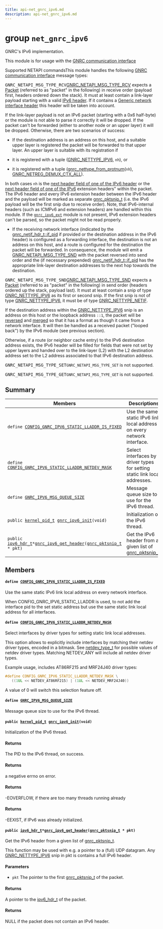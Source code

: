 ```yaml
---
title: api-net_gnrc_ipv6.md
description: api-net_gnrc_ipv6.md
---
```

# group `net_gnrc_ipv6` 

GNRC's IPv6 implementation.

This module is for usage with the [GNRC communication interface](./doc/starlight-docs/src/content/docs/apidoc/api-undefined.md#group__net__gnrc__netapi)

Supported NETAPI commandsThis module handles the following [GNRC communication interface](./doc/starlight-docs/src/content/docs/apidoc/api-undefined.md#group__net__gnrc__netapi) message types:

<tt>GNRC_NETAPI_MSG_TYPE_RCV</tt>[GNRC_NETAPI_MSG_TYPE_RCV](./doc/starlight-docs/src/content/docs/apidoc/api-undefined.md#group__net__gnrc__netapi_1ga57b7e8cf32c12beecc9b84ca2cc073b5) expects a [Packet](./doc/starlight-docs/src/content/docs/apidoc/api-undefined.md#group__net__gnrc__pkt) (referred to as "packet" in the following) in receive order (payload first, headers ordered down the stack). It must at least contain a link-layer payload starting with a valid [IPv6 header](./doc/starlight-docs/src/content/docs/apidoc/api-undefined.md#group__net__ipv6__hdr). If it contains a [Generic network interface header](./doc/starlight-docs/src/content/docs/apidoc/api-undefined.md#group__net__gnrc__netif__hdr) this header will be taken into account.

If the link-layer payload is not an IPv6 packet (starting with a 0x6 half-byte) or the module is not able to parse it correctly it will be dropped. If the packet can't be forwarded (either to another node or an upper layer) it will be dropped. Otherwise, there are two scenarios of success:

* If the destination address is an address on this host, and a suitable upper layer is registered the packet will be forwarded to that upper layer. An upper layer is suitable with its registration if

* it is registered with a tuple ([GNRC_NETTYPE_IPV6](./doc/starlight-docs/src/content/docs/apidoc/api-undefined.md#group__net__gnrc__nettype_1gga2582fbb16a318806983c225a69460902a5b4cb265411204c95e4a4996dcafe380), `nh`), or

* it is registered with a tuple ([gnrc_nettype_from_protnum](./doc/starlight-docs/src/content/docs/apidoc/api-undefined.md#group__net__gnrc__nettype_1gaa706f61051016219e5a9e1b0f6f71abf)(`nh`), [GNRC_NETREG_DEMUX_CTX_ALL](./doc/starlight-docs/src/content/docs/apidoc/api-undefined.md#group__net__gnrc__netreg_1ga1a6359efa13b3bfed70af55deacde7ae)).

In both cases `nh` is the [next header field of one of the IPv6 header](./doc/starlight-docs/src/content/docs/apidoc/api-net_ipv6_hdr.md#structipv6__hdr__t_1a81a33145874adac54190598e2ad1ec30) or the [next header field of one of the IPv6](./doc/starlight-docs/src/content/docs/apidoc/api-net_ipv6_ext.md#structipv6__ext__t_1a41518ff63dbd6eb2002e6c51b6372043) extension headers" within the packet. The IPv6 header and every IPv6 extension header between the IPv6 header and the payload will be marked as separate [gnrc_pktsnip_t](./doc/starlight-docs/src/content/docs/apidoc/api-undefined.md#group__net__gnrc__pkt_1ga961e6ea05309a3d69a4d96f4a2dedb63) (i.e. the IPv6 payload will be the first snip due to receive order). Note, that IPv6-internal headers (such as ICMPv6 and extension headers) are handled within this module. If the [`gnrc_ipv6_ext`](./doc/starlight-docs/src/content/docs/apidoc/api-undefined.md#group__net__gnrc__ipv6__ext) module is not present, IPv6 extension headers can't be parsed, so the packet might not be read properly.

* If the receiving network interface (indicated by the [gnrc_netif_hdr_t::if_pid](./doc/starlight-docs/src/content/docs/apidoc/api-net_gnrc_netif_hdr.md#structgnrc__netif__hdr__t_1a27177e629f5187ce530661a053716198) if provided or the destination address in the IPv6 header) is configured as a forwarding interface, the destination is not an address on this host, and a route is configured for the destination the packet will be forwarded. In consequence, the module will emit a [GNRC_NETAPI_MSG_TYPE_SND](./doc/starlight-docs/src/content/docs/apidoc/api-undefined.md#group__net__gnrc__netapi_1gacf009a7a7aa95ec88848b1030ef08b09) with the packet reversed into send order and the (if necessary prepended) [gnrc_netif_hdr_t::if_pid](./doc/starlight-docs/src/content/docs/apidoc/api-net_gnrc_netif_hdr.md#structgnrc__netif__hdr__t_1a27177e629f5187ce530661a053716198) has the appropriate link-layer destination addresses to the next hop towards the destination.

<tt>GNRC_NETAPI_MSG_TYPE_SND</tt>[GNRC_NETAPI_MSG_TYPE_SND](./doc/starlight-docs/src/content/docs/apidoc/api-undefined.md#group__net__gnrc__netapi_1gacf009a7a7aa95ec88848b1030ef08b09) expects a [Packet](./doc/starlight-docs/src/content/docs/apidoc/api-undefined.md#group__net__gnrc__pkt) (referred to as "packet" in the following) in send order (headers ordered up the stack, payload last). It must at least contain a snip of type [GNRC_NETTYPE_IPV6](./doc/starlight-docs/src/content/docs/apidoc/api-undefined.md#group__net__gnrc__nettype_1gga2582fbb16a318806983c225a69460902a5b4cb265411204c95e4a4996dcafe380) as its first or second snip. If the first snip is not of type [GNRC_NETTYPE_IPV6](./doc/starlight-docs/src/content/docs/apidoc/api-undefined.md#group__net__gnrc__nettype_1gga2582fbb16a318806983c225a69460902a5b4cb265411204c95e4a4996dcafe380), it must be of type [GNRC_NETTYPE_NETIF](./doc/starlight-docs/src/content/docs/apidoc/api-undefined.md#group__net__gnrc__nettype_1gga2582fbb16a318806983c225a69460902a591a497a7b4a31427c44c7b24baf17c3).

If the destination address within the [GNRC_NETTYPE_IPV6](./doc/starlight-docs/src/content/docs/apidoc/api-undefined.md#group__net__gnrc__nettype_1gga2582fbb16a318806983c225a69460902a5b4cb265411204c95e4a4996dcafe380) snip is an address on this host or the loopback address `::1`, the packet will be [reversed](./doc/starlight-docs/src/content/docs/apidoc/api-undefined.md#group__net__gnrc__pktbuf_1ga7f104a81ca707558dc5192e39ad7b5cd) and [merged](./doc/starlight-docs/src/content/docs/apidoc/api-undefined.md#group__net__gnrc__pktbuf_1gae41835e987f693706a388a3d9e14f83a) so that it has a format as though it came from a network interface. It will then be handled as a received packet ("looped back") by the IPv6 module (see previous section).

Otherwise, if a route (or neighbor cache entry) to the IPv6 destination address exists, the IPv6 header will be filled for fields that were not set by upper layers and handed over to the link-layer (L2) with the L2 destination address set to the L2 address associated to that IPv6 destination address.

<tt>GNRC_NETAPI_MSG_TYPE_SET</tt>`GNRC_NETAPI_MSG_TYPE_SET` is not supported.

<tt>GNRC_NETAPI_MSG_TYPE_GET</tt>`GNRC_NETAPI_MSG_TYPE_GET` is not supported.

## Summary

 Members                        | Descriptions                                
--------------------------------|---------------------------------------------
`define `[`CONFIG_GNRC_IPV6_STATIC_LLADDR_IS_FIXED`](#group__net__gnrc__ipv6_1ga7cb34941c9ed0bc32bb34491deafca6c)            | Use the same static IPv6 link local address on every network interface.
`define `[`CONFIG_GNRC_IPV6_STATIC_LLADDR_NETDEV_MASK`](#group__net__gnrc__ipv6_1gafd217d406d66ebbfdc376b5afaf27d89)            | Select interfaces by driver types for setting static link local addresses.
`define `[`GNRC_IPV6_MSG_QUEUE_SIZE`](#group__net__gnrc__ipv6_1ga3c24988d18687541689ef97671675844)            | Message queue size to use for the IPv6 thread.
`public `[`kernel_pid_t`](./doc/starlight-docs/src/content/docs/apidoc/api-undefined.md#group__core__sched_1ga8375139300d7cbf23bd8bd89ddddbe84)` `[`gnrc_ipv6_init`](#group__net__gnrc__ipv6_1ga3350f54d8afb8203f4ebdffa40c9b917)`(void)`            | Initialization of the IPv6 thread.
`public `[`ipv6_hdr_t`](./doc/starlight-docs/src/content/docs/apidoc/api-net_ipv6_hdr.md#structipv6__hdr__t)` * `[`gnrc_ipv6_get_header`](#group__net__gnrc__ipv6_1gae22a5a0f301577af0e2e07d482446fc2)`(`[`gnrc_pktsnip_t`](./doc/starlight-docs/src/content/docs/apidoc/api-undefined.md#group__net__gnrc__pkt_1ga961e6ea05309a3d69a4d96f4a2dedb63)` * pkt)`            | Get the IPv6 header from a given list of [gnrc_pktsnip_t](./doc/starlight-docs/src/content/docs/apidoc/api-undefined.md#group__net__gnrc__pkt_1ga961e6ea05309a3d69a4d96f4a2dedb63).

## Members

#### `define `[`CONFIG_GNRC_IPV6_STATIC_LLADDR_IS_FIXED`](#group__net__gnrc__ipv6_1ga7cb34941c9ed0bc32bb34491deafca6c) 

Use the same static IPv6 link local address on every network interface.

When CONFIG_GNRC_IPV6_STATIC_LLADDR is used, to not add the interface pid to the set static address but use the same static link local address for all interfaces.

#### `define `[`CONFIG_GNRC_IPV6_STATIC_LLADDR_NETDEV_MASK`](#group__net__gnrc__ipv6_1gafd217d406d66ebbfdc376b5afaf27d89) 

Select interfaces by driver types for setting static link local addresses.

This option allows to explicitly include interfaces by matching their netdev driver types, encoded in a bitmask. See [netdev_type_t](./doc/starlight-docs/src/content/docs/apidoc/api-undefined.md#group__drivers__netdev__api_1gabf6e398293fe72dc6936cf7e828841fb) for possible values of netdev driver types. Matching NETDEV_ANY will include all netdev driver types.

Example usage, includes AT86RF215 and MRF24J40 driver types:

```cpp
#define CONFIG_GNRC_IPV6_STATIC_LLADDR_NETDEV_MASK \
   ((1UL << NETDEV_AT86RF215) | (1UL << NETDEV_MRF24J40))
```

A value of 0 will switch this selection feature off.

#### `define `[`GNRC_IPV6_MSG_QUEUE_SIZE`](#group__net__gnrc__ipv6_1ga3c24988d18687541689ef97671675844) 

Message queue size to use for the IPv6 thread.

#### `public `[`kernel_pid_t`](./doc/starlight-docs/src/content/docs/apidoc/api-undefined.md#group__core__sched_1ga8375139300d7cbf23bd8bd89ddddbe84)` `[`gnrc_ipv6_init`](#group__net__gnrc__ipv6_1ga3350f54d8afb8203f4ebdffa40c9b917)`(void)` 

Initialization of the IPv6 thread.

#### Returns
The PID to the IPv6 thread, on success. 

#### Returns
a negative errno on error. 

#### Returns
-EOVERFLOW, if there are too many threads running already 

#### Returns
-EEXIST, if IPv6 was already initialized.

#### `public `[`ipv6_hdr_t`](./doc/starlight-docs/src/content/docs/apidoc/api-net_ipv6_hdr.md#structipv6__hdr__t)` * `[`gnrc_ipv6_get_header`](#group__net__gnrc__ipv6_1gae22a5a0f301577af0e2e07d482446fc2)`(`[`gnrc_pktsnip_t`](./doc/starlight-docs/src/content/docs/apidoc/api-undefined.md#group__net__gnrc__pkt_1ga961e6ea05309a3d69a4d96f4a2dedb63)` * pkt)` 

Get the IPv6 header from a given list of [gnrc_pktsnip_t](./doc/starlight-docs/src/content/docs/apidoc/api-undefined.md#group__net__gnrc__pkt_1ga961e6ea05309a3d69a4d96f4a2dedb63).

This function may be used with e.g. a pointer to a (full) UDP datagram.
Any [GNRC_NETTYPE_IPV6](./doc/starlight-docs/src/content/docs/apidoc/api-undefined.md#group__net__gnrc__nettype_1gga2582fbb16a318806983c225a69460902a5b4cb265411204c95e4a4996dcafe380) snip in pkt is contains a full IPv6 header.

#### Parameters
* `pkt` The pointer to the first [gnrc_pktsnip_t](./doc/starlight-docs/src/content/docs/apidoc/api-undefined.md#group__net__gnrc__pkt_1ga961e6ea05309a3d69a4d96f4a2dedb63) of the packet.

#### Returns
A pointer to the [ipv6_hdr_t](./doc/starlight-docs/src/content/docs/apidoc/api-net_ipv6_hdr.md#structipv6__hdr__t) of the packet. 

#### Returns
NULL if the packet does not contain an IPv6 header.


